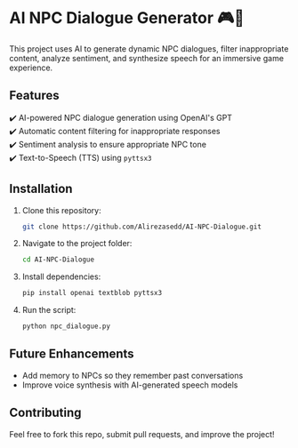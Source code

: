 # AI NPC Dialogue Generator 🎮🤖  

This project uses AI to generate dynamic NPC dialogues, filter inappropriate content, analyze sentiment, and synthesize speech for an immersive game experience.  

## Features  
✔️ AI-powered NPC dialogue generation using OpenAI's GPT  
✔️ Automatic content filtering for inappropriate responses  
✔️ Sentiment analysis to ensure appropriate NPC tone  
✔️ Text-to-Speech (TTS) using `pyttsx3`  

## Installation  
1. Clone this repository:
   ```bash
   git clone https://github.com/Alirezasedd/AI-NPC-Dialogue.git
   ```
2. Navigate to the project folder:
   ```bash
   cd AI-NPC-Dialogue
   ```
3. Install dependencies:
   ```bash
   pip install openai textblob pyttsx3
   ```
4. Run the script:
   ```bash
   python npc_dialogue.py
   ```

## Future Enhancements  
- Add memory to NPCs so they remember past conversations  
- Improve voice synthesis with AI-generated speech models  

## Contributing  
Feel free to fork this repo, submit pull requests, and improve the project!  
